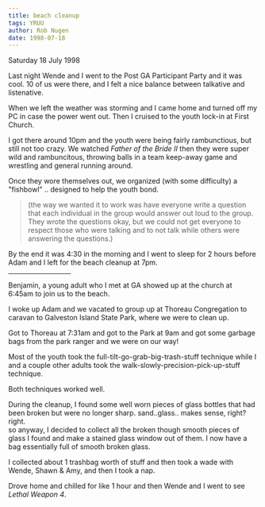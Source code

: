 ```yaml
---
title: beach cleanup
tags: YRUU
author: Rob Nugen
date: 1998-07-18
---
```


<title>lock-in and beach cleanup</title>

<p class=date>Saturday 18 July 1998</p>

<p>Last night Wende and I went to the Post GA Participant Party and it was cool.  10 of us were there, and I felt a nice balance between talkative and listenative.

<p>When we left the weather was storming and I came home and turned off my PC in case the power went out.  Then I cruised to the youth lock-in at First Church.

<p>I got there around 10pm and the youth were being fairly rambunctious, but still not too crazy.  We watched <em>Father of the Bride II</em> then they were super wild and rambuncitous, throwing balls in a team keep-away game and wrestling and general running around.

<p>Once they wore themselves out, we organized (with some difficulty) a "fishbowl" .. designed to help the youth bond.

<p><blockquote>(the way we wanted it to work was have everyone write a question that each individual in the group would answer out loud to the group.  They wrote the questions okay, but we could not get everyone to respect those who were talking and to not talk while others were answering the questions.)</blockquote>

<p>By the end it was 4:30 in the morning and I went to sleep for 2 hours before Adam and I left for the beach cleanup at 7pm.

<p><hr align="left" width="25%">

<p>Benjamin, a young adult who I met at GA showed up at the church at 6:45am to join us to the beach.

<p>I woke up Adam and we vacated to group up at Thoreau Congregation to caravan to Galveston Island State Park, where we were to clean up.

<p>Got to Thoreau at 7:31am and got to the Park at 9am and got some garbage bags from the park ranger and we were on our way!

<p>Most of the youth took the full-tilt-go-grab-big-trash-stuff
technique while I and a couple other adults took the walk-slowly-precision-pick-up-stuff technique.

<p>Both techniques worked well.

<p>During the cleanup, I found some well worn pieces of glass bottles that had been broken but were no longer sharp. sand..glass.. makes sense, right?  right.
<br>so anyway, I decided to collect all the broken though smooth pieces of glass I found and make a stained glass window out of them.  I now have a bag essentially full of smooth broken glass.

<p>I collected about 1 trashbag worth of stuff and then took a wade with Wende, Shawn & Amy, and then I took a nap.

<p>Drove home and chilled for like 1 hour and then Wende and I went to see <em>Lethal Weapon 4</em>.
</p>
